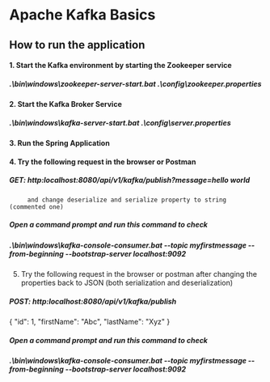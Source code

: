 # Apache Kafka Basics 
## How to run the application
#### 1. Start the Kafka environment by starting the Zookeeper service 
##### .\bin\windows\zookeeper-server-start.bat .\config\zookeeper.properties
#### 2. Start the Kafka Broker Service 
##### .\bin\windows\kafka-server-start.bat .\config\server.properties
#### 3. Run the Spring Application 
#### 4. Try the following request in the browser or Postman 
#####   GET:  http:localhost:8080/api/v1/kafka/publish?message=hello world 
         and change deserialize and serialize property to string (commented one)
##### Open a command prompt and run this command to check 
##### .\bin\windows\kafka-console-consumer.bat --topic myfirstmessage --from-beginning --bootstrap-server localhost:9092
5. Try the following request in the browser or postman after changing the properties back to JSON (both serialization and deserialization)
#####   POST:  http:localhost:8080/api/v1/kafka/publish
{
    "id": 1,
    "firstName": "Abc",
    "lastName": "Xyz"
}
##### Open a command prompt and run this command to check 
##### .\bin\windows\kafka-console-consumer.bat --topic myfirstmessage --from-beginning --bootstrap-server localhost:9092


